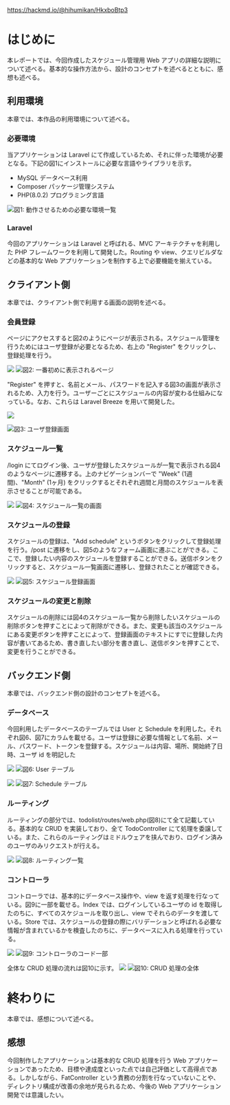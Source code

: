 https://hackmd.io/@hihumikan/HkxboBtp3

# はじめに
本レポートでは、今回作成したスケジュール管理用 Web アプリの詳細な説明について述べる。基本的な操作方法から、設計のコンセプトを述べるとともに、感想も述べる。

## 利用環境
本章では、本作品の利用環境について述べる。

### 必要環境
当アプリケーションは Laravel にて作成しているため、それに伴った環境が必要となる。下記の図1にインストールに必要な言語やライブラリを示す。

- MySQL データベース利用
- Composer パッケージ管理システム
- PHP(8.0.2) プログラミング言語

![図1: 動作させるための必要な環境一覧](image_url_for_figure_1)

### Laravel
今回のアプリケーションは Laravel と呼ばれる、MVC アーキテクチャを利用した PHP フレームワークを利用して開発した。Routing や view、クエリビルダなどの基本的な Web アプリケーションを制作する上で必要機能を揃えている。

## クライアント側
本章では、クライアント側で利用する画面の説明を述べる。

### 会員登録
ページにアクセスすると図2のようにページが表示される。スケジュール管理を行うためにはユーザ登録が必要となるため、右上の "Register" をクリックし、登録処理を行う。

![](https://hackmd.io/_uploads/SyG13rK62.png)
![図2: 一番初めに表示されるページ](image_url_for_figure_2)

"Register" を押すと、名前とメール、パスワードを記入する図3の画面が表示されるため、入力を行う。ユーザーごとにスケジュールの内容が変わる仕組みになっている。なお、これらは Laravel Breeze を用いて開発した。

![](https://hackmd.io/_uploads/SJSRiHKp3.png)

![図3: ユーザ登録画面](image_url_for_figure_3)

### スケジュール一覧
/login にてログイン後、ユーザが登録したスケジュールが一覧で表示される図4のようなページに遷移する。上のナビゲーションバーで "Week" (1週間)、"Month" (1ヶ月) をクリックするとそれぞれ週間と月間のスケジュールを表示させることが可能である。

![](https://hackmd.io/_uploads/Hyyl3SKTh.png)
![図4: スケジュール一覧の画面](image_url_for_figure_4)

### スケジュールの登録
スケジュールの登録は、"Add schedule" というボタンをクリックして登録処理を行う。/post に遷移をし、図5のようなフォーム画面に遷ぶことができる。ここで、登録したい内容のスケジュールを登録することができる。送信ボタンをクリックすると、スケジュール一覧画面に遷移し、登録されたことが確認できる。

![](https://hackmd.io/_uploads/HJYxhSYpn.png)
![図5: スケジュール登録画面](image_url_for_figure_5)

### スケジュールの変更と削除
スケジュールの削除には図4のスケジュール一覧から削除したいスケジュールの削除ボタンを押すことによって削除ができる。また、変更も該当のスケジュールにある変更ボタンを押すことによって、登録画面のテキストにすでに登録した内容が書いてあるため、書き直したい部分を書き直し、送信ボタンを押すことで、変更を行うことができる。

## バックエンド側
本章では、バックエンド側の設計のコンセプトを述べる。

### データベース
今回利用したデータベースのテーブルでは User と Schedule を利用した。それぞれ図6、図7にカラムを載せる。ユーザは登録に必要な情報として名前、メール、パスワード、トークンを登録する。スケジュールは内容、場所、開始終了日時、ユーザ id を明記した

![](https://hackmd.io/_uploads/HJAWnSFah.png)
![図6: User テーブル](image_url_for_figure_6)

![](https://hackmd.io/_uploads/ByiG2HFp2.png)
![図7: Schedule テーブル](image_url_for_figure_7)

### ルーティング
ルーティングの部分では、todolist/routes/web.php(図8)にて全て記載している。基本的な CRUD を実装しており、全て TodoController にて処理を委譲している。また、これらのルーティングはミドルウェアを挟んでおり、ログイン済みのユーザのみリクエストが行える。

![](https://hackmd.io/_uploads/SJa7hSYTn.png)
![図8: ルーティング一覧](image_url_for_figure_8)

### コントローラ
コントローラでは、基本的にデータベース操作や、view を返す処理を行なっている。図9に一部を載せる。Index では、ログインしているユーザの id を取得したのちに、すべてのスケジュールを取り出し、view でそれらのデータを渡している。Store では、スケジュールの登録の際にバリデーションと呼ばれる必要な情報が含まれているかを検査したのちに、データベースに入れる処理を行っている。

![](https://hackmd.io/_uploads/B1KEhrFah.png)
![図9: コントローラのコード一部](image_url_for_figure_9)

全体な CRUD 処理の流れは図10に示す。
![](https://hackmd.io/_uploads/rkdS2HY6h.png)
![図10: CRUD 処理の全体](image_url_for_figure_10)

# 終わりに
本章では、感想について述べる。

## 感想
今回制作したアプリケーションは基本的な CRUD 処理を行う Web アプリケーションであったため、目標や達成度といった点では自己評価として高得点である。しかしながら、FatController という責務の分割を行なっていないことや、ディレクトリ構成が改善の余地が見られるため、今後の Web アプリケーション開発では意識したい。
